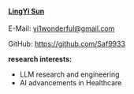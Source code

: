 #### [LingYi Sun](https://antlera.github.io/)

E-Mail: yi1wonderful@gmail.com

GitHub: https://github.com/Saf9933

**research interests:**
- LLM research and engineering
- AI advancements in Healthcare